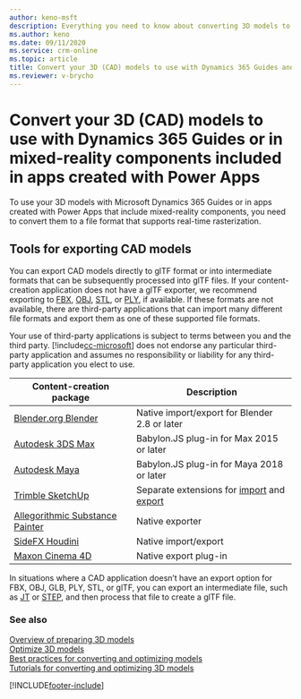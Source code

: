 ```yaml
---
author: keno-msft
description: Everything you need to know about converting 3D models to use with Dynamics 365 Guides and Microsoft Power Apps
ms.author: keno
ms.date: 09/11/2020
ms.service: crm-online
ms.topic: article
title: Convert your 3D (CAD) models to use with Dynamics 365 Guides and Power Apps
ms.reviewer: v-brycho
---
```


# Convert your 3D (CAD) models to use with Dynamics 365 Guides or in mixed-reality components included in apps created with Power Apps

To use your 3D models with Microsoft Dynamics 365 Guides or in apps created with Power Apps that include mixed-reality components, you need to convert them to a file format that supports real-time rasterization. 

## Tools for exporting CAD models

You can export CAD models directly to glTF format or into intermediate formats that can be subsequently processed into glTF files. If your content-creation application does not have a glTF exporter, we recommend exporting to [FBX](https://aka.ms/FBXfileformat), [OBJ](https://go.microsoft.com/fwlink/?linkid=2149147), [STL](https://go.microsoft.com/fwlink/?linkid=2149062), or [PLY](https://go.microsoft.com/fwlink/?linkid=2149063), if available. If these formats are not available, there are third-party applications that can import many different file formats and export them as one of these supported file formats. 

Your use of third-party applications is subject to terms between you and the third party. [!include[cc-microsoft](../../includes/cc-microsoft.md)] does not endorse any particular third-party application and assumes no responsibility or liability for any third-party application you elect to use.

|Content-creation package|Description|
|-----------------------------------------------|---------------------------------------------------------------|
[Blender.org Blender](https://aka.ms/Blender_2.8)|Native import/export for Blender 2.8 or later|
[Autodesk 3DS Max](https://aka.ms/BabylonJS_Max2Babylon_Installation)|Babylon.JS plug-in for Max 2015 or later|
[Autodesk Maya](https://aka.ms/BabylonJS_Maya2Babylon_Installation)|Babylon.JS plug-in for Maya 2018 or later|
[Trimble SketchUp](https://aka.ms/SketchUp_glTF_Export)|Separate extensions for [import](https://go.microsoft.com/fwlink/?linkid=2149148) and [export](https://go.microsoft.com/fwlink/?linkid=2149148)|
|[Allegorithmic Substance Painter](https://aka.ms/SubstancePainter_glTF_Exporter)|Native exporter|
|[SideFX Houdini](https://aka.ms/Houdini_glTF_Exporter)|Native import/export|
|[Maxon Cinema 4D](https://go.microsoft.com/fwlink/?linkid=2149064)|Native export plug-in|

In situations where a CAD application doesn’t have an export option for FBX, OBJ, GLB, PLY, STL, or glTF, you can export an intermediate file, such as [JT](https://aka.ms/Jtfileformat) or [STEP](https://aka.ms/STEPfileformat), and then process that file to create a glTF file. 

### See also
[Overview of preparing 3D models](index.md)<br>
[Optimize 3D models](optimize-models.md)<br>
[Best practices for converting and optimizing models](best-practices.md)<br>
[Tutorials for converting and optimizing 3D models](tutorials-overview.md)<br>


[!INCLUDE[footer-include](../../includes/footer-banner.md)]